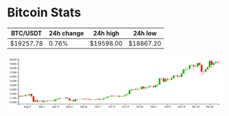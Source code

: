# Bitcoin Stats

BTC/USDT|24h change|24h high|24h low|
|---|---|---|---|
|$19257.78|0.76%|$19598.00|$18867.20|

<img src="./chart.svg">
